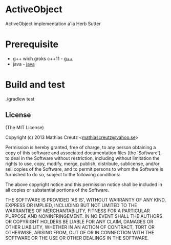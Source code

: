 ActiveObject
============================

ActiveObject implementation a'la Herb Sutter

Prerequisite
============
* g++ wich groks c++11 - [g++]
* java - [java]

Build and test
==============
./gradlew test

License
-------

(The MIT License)

Copyright (c) 2013 Mathias Creutz &lt;mathiascreutz@yahoo.se&gt;

Permission is hereby granted, free of charge, to any person obtaining
a copy of this software and associated documentation files (the
'Software'), to deal in the Software without restriction, including
without limitation the rights to use, copy, modify, merge, publish,
distribute, sublicense, and/or sell copies of the Software, and to
permit persons to whom the Software is furnished to do so, subject to
the following conditions:

The above copyright notice and this permission notice shall be
included in all copies or substantial portions of the Software.

THE SOFTWARE IS PROVIDED 'AS IS', WITHOUT WARRANTY OF ANY KIND,
EXPRESS OR IMPLIED, INCLUDING BUT NOT LIMITED TO THE WARRANTIES OF
MERCHANTABILITY, FITNESS FOR A PARTICULAR PURPOSE AND NONINFRINGEMENT.
IN NO EVENT SHALL THE AUTHORS OR COPYRIGHT HOLDERS BE LIABLE FOR ANY
CLAIM, DAMAGES OR OTHER LIABILITY, WHETHER IN AN ACTION OF CONTRACT,
TORT OR OTHERWISE, ARISING FROM, OUT OF OR IN CONNECTION WITH THE
SOFTWARE OR THE USE OR OTHER DEALINGS IN THE SOFTWARE.

[g++]: http://gcc.gnu.org/
[java]: http://www.oracle.com/technetwork/java/javase/overview/index.html

